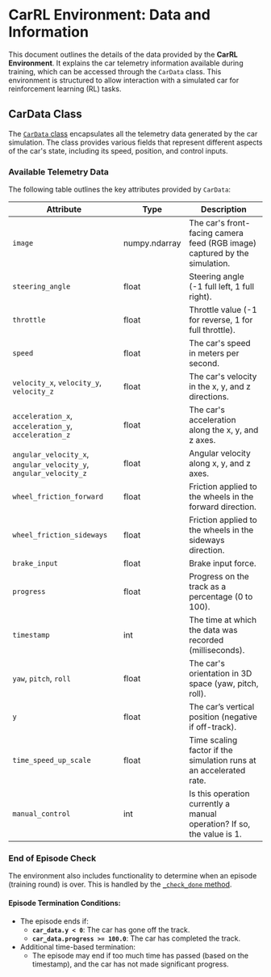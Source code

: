 # CarRL Environment: Data and Information

This document outlines the details of the data provided by the **CarRL Environment**. It explains the car telemetry information available during training, which can be accessed through the `CarData` class. This environment is structured to allow interaction with a simulated car for reinforcement learning (RL) tasks.

## CarData Class

The [`CarData` class](CarDataService.py) encapsulates all the telemetry data generated by the car simulation. The class provides various fields that represent different aspects of the car's state, including its speed, position, and control inputs.

### Available Telemetry Data

The following table outlines the key attributes provided by `CarData`:

| Attribute                   | Type           | Description                                                                 |
|-----------------------------|----------------|-----------------------------------------------------------------------------|
| `image`                     | numpy.ndarray  | The car's front-facing camera feed (RGB image) captured by the simulation.  |
| `steering_angle`            | float          | Steering angle (-1 full left, 1 full right).                                |
| `throttle`                  | float          | Throttle value (-1 for reverse, 1 for full throttle).                       |
| `speed`                     | float          | The car's speed in meters per second.                                       |
| `velocity_x`, `velocity_y`, `velocity_z` | float | The car's velocity in the x, y, and z directions.                       |
| `acceleration_x`, `acceleration_y`, `acceleration_z` | float | The car's acceleration along the x, y, and z axes.          |
| `angular_velocity_x`, `angular_velocity_y`, `angular_velocity_z` | float | Angular velocity along x, y, and z axes.        |
| `wheel_friction_forward`    | float          | Friction applied to the wheels in the forward direction.                    |
| `wheel_friction_sideways`   | float          | Friction applied to the wheels in the sideways direction.                   |
| `brake_input`               | float          | Brake input force.                                                          |
| `progress`                  | float          | Progress on the track as a percentage (0 to 100).                           |
| `timestamp`                 | int            | The time at which the data was recorded (milliseconds).                     |
| `yaw`, `pitch`, `roll`      | float          | The car's orientation in 3D space (yaw, pitch, roll).                       |
| `y`                         | float          | The car’s vertical position (negative if off-track).                        |
| `time_speed_up_scale`       | float          | Time scaling factor if the simulation runs at an accelerated rate.          |
| `manual_control`            | int            | Is this operation currently a manual operation? If so, the value is 1.      |

### End of Episode Check

The environment also includes functionality to determine when an episode (training round) is over. This is handled by the [`_check_done` method](https://github.com/Bacon9629/PyAutoDriveRL-Env/blob/f29dae020be0b74792a3dc872e9a5c065b2a09be/CarRLEnvironment.py#L151).

#### Episode Termination Conditions:
- The episode ends if:
  - **`car_data.y < 0`**: The car has gone off the track.
  - **`car_data.progress >= 100.0`**: The car has completed the track.
- Additional time-based termination:
  - The episode may end if too much time has passed (based on the timestamp), and the car has not made significant progress.
